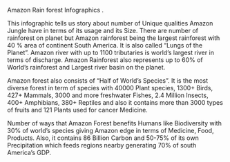 Amazon Rain forest Infographics .

 

This infographic tells us story about number of Unique qualities Amazon Jungle have in terms of its usage and its Size. There are number of rainforest on planet but Amazon rainforest being the largest rainforest with 40 % area of continent South America. It is also called “Lungs of the Planet”. Amazon river with up to 1100 tributaries is world’s largest river in terms of discharge. Amazon Rainforest also represents up to 60% of World’s rainforest and Largest river basin on the planet.

Amazon forest also consists of “Half of World’s Species”. It is the most diverse forest in term of species with 40000 Plant species, 1300+ Birds, 427+ Mammals, 3000 and more freshwater Fishes, 2.4 Million Insects, 400+ Amphibians, 380+ Reptiles and also it contains more than 3000 types of fruits and 121 Plants used for cancer Medicine.

Number of ways that Amazon Forest benefits Humans like Biodiversity with 30% of world’s species giving Amazon edge in terms of Medicine, Food, Products. Also, it contains 86 Billion Carbon and 50-75% of its own Precipitation which feeds regions nearby generating 70% of south America’s GDP.
